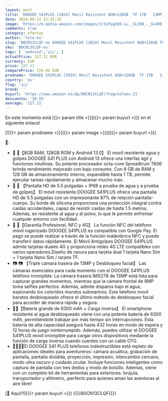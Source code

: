 ```yaml
---
layout: post
title: 'DOOGEE S41PLUS [2024] Movil Resistent 8GB+128GB  TF 1TB   13MP Cámara  6300mAh Batería  5.5" IPS HD+ Teléfono Móvil Todoterreno Android 13  Octa Core  Smartphone IP68IP69K/NFC/OTG/GPS/WIFI/Face ID'
date: 2024-09-22 12:25:19
image: 'https://m.media-amazon.com/images/I/51FpgGV6-LL._SL500_._SL400_.jpg'
comments: true
category: ofertas
author: 'tole.es'
slug: 'B0CN13CLQF-es DOOGEE S41PLUS [2024] Movil Resistent 8GB+128GB TF 1TB...'
sku: 'B0CN13CLQF-es'
tags: [ 'android','🇪🇸', ]
actualPrice: 127.11 EUR
currency: EUR
price: 127.11
comparePrice: 159.99 EUR
prodname: 'DOOGEE S41PLUS [2024] Movil Resistent 8GB+128GB  TF 1TB   13MP Cámara  6300mAh Batería  5.5" IPS HD+ Teléfono Móvil Todoterreno Android 13  Octa Core  Smartphone IP68IP69K/NFC/OTG/GPS/WIFI/Face ID'
country: 'es'
flag: '🇪🇸'
brand: ''
buyurl: 'https://www.amazon.es/dp/B0CN13CLQF/?tag=tolees-21'
descuento: '20.55'
average: '127.11'
---
```


En este momento está [{{< param title >}}]({{< param buyurl >}}) en el siguiente enlace!

[![{{< param prodname >}}]({{< param image >}})]({{< param buyurl >}})

🔎:

- 💾 💾【8GB RAM, 128GB ROM y Android 13.0】 El movil resistente agua y golpes DOOGEE S41 PLUS con Android 13 ofrece una interfaz ágil y funciones intuitivas. Su potente procesador octa-core Spreadtrum T606 brinda rendimiento mejorado con bajo consumo. Con 8 GB de RAM y 128 GB de almacenamiento interno, expandible hasta 1 TB, permite ejecutar tareas rápidamente y almacenar mucho más.
- 📱 📱 【Pantalla HD de 5.5 pulgadas + IP68 a prueba de agua y a prueba de golpes】 El móvil resistente DOOGEE S41PLUS ofrece una pantalla HD de 5.5 pulgadas con un impresionante 87% de relación pantalla-cuerpo. Su borde de silicona proporciona una protección integral contra caídas accidentales, capaz de resistir caídas de hasta 1.5 metros. Además, es resistente al agua y al polvo, lo que le permite enfrentar cualquier entorno con facilidad.
- 📡 📡【Garantía Profesional, NFC y 4G】 La función NFC del teléfono móvil rugerizado DOOGEE S41PLUS es compatible con Google Pay. El pago se puede realizar a través de la función inalámbrica NFC y puede transferir datos rápidamente. El Móvil Antigolpes DOOGEE S41PLUS admite tarjetas duales 4G y proporciona redes 4G LTE compatibles con varios operadores.Diseño de ranura para tarjeta dual 1 tarjeta Nano Sim + 1 tarjeta Nano Sim / tarjeta TF.
- 📷 📷 【Triple cámara trasera de 13MP y Desbloqueo facial】 Las cámaras esenciales para cada momento con el DOOGEE S41PLUS teléfono irrompible: La cámara trasera IMX278 de 13MP está lista para capturar grandes momentos, mientras que la cámara frontal de 8MP toma selfies perfectos. Además, admite disparos bajo el agua, explorando los coloridos mundos submarinos. Este telefono movil baratos desbloqueado ofrece el último método de desbloqueo facial para acceder de manera rápida y segura.
- 🔋🔋【Batería grande de 6300 mAh + Carga inversa】 El smartphone resistente al agua desbloqueado viene con una potente batería de 6300 mAh, permitiéndote trabajar por más tiempo sin interrupciones. Esta batería de alta capacidad asegura hasta 432 horas en modo de espera y 12 horas de juego ininterrumpido. Además, puedes utilizar el DOOGEE S41PLUS movil irrompible para cargar otros dispositivos mediante la función de carga inversa cuando cuentes con un cable OTG.
- 🏃‍♀️🏃‍♀️El DOOGEE S41 PLUS telefonos indestructibles está repleto de aplicaciones ideales para aventureros: cámara acuática, grabación de pantalla, pantalla dividida, proyección, impresión, intercambio cercano, modo ultra oscuro y cuidado ocular. Incluye funciones inteligentes como captura de pantalla con tres dedos y modo de bolsillo. Además, viene con un completo kit de herramientas para exteriores: brújula, transportador y altímetro, ¡perfecto para quienes aman las aventuras al aire libre!

[🛒 Aquí!!!]({{< param buyurl >}})
{{<world>}}B0CN13CLQF{{</world>}}
